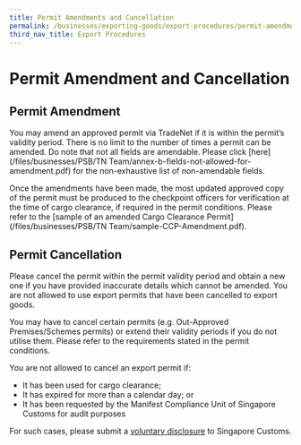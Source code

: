 ```yaml
---
title: Permit Amendments and Cancellation
permalink: /businesses/exporting-goods/export-procedures/permit-amendments-and-cancellation/
third_nav_title: Export Procedures
---
```


# Permit Amendment and Cancellation

## Permit Amendment

You may amend an approved permit via TradeNet if it is within the permit’s validity period. There is no limit to the number of times a permit can be amended. Do note that not all fields are amendable. Please click [here](/files/businesses/PSB/TN Team/annex-b-fields-not-allowed-for-amendment.pdf) for the non-exhaustive list of non-amendable fields.

Once the amendments have been made, the most updated approved copy of the permit must be produced to the checkpoint officers for verification at the time of cargo clearance, if required in the permit conditions. Please refer to the [sample of an amended Cargo Clearance Permit](/files/businesses/PSB/TN Team/sample-CCP-Amendment.pdf).

## Permit Cancellation

Please cancel the permit within the permit validity period and obtain a new one if you have provided inaccurate details which cannot be amended. You are not allowed to use export permits that have been cancelled to export goods.

You may have to cancel certain permits (e.g. Out-Approved Premises/Schemes permits) or extend their validity periods if you do not utilise them. Please refer to the requirements stated in the permit conditions.

You are not allowed to cancel an export permit if:

-   It has been used for cargo clearance;
-   It has expired for more than a calendar day; or
-   It has been requested by the Manifest Compliance Unit of Singapore Customs for audit purposes

For such cases, please submit a  [voluntary disclosure](/businesses/compliance/voluntary-disclosure-programme) to Singapore Customs.
